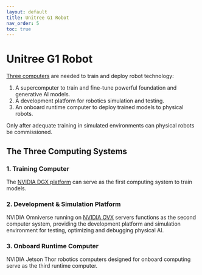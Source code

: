```yaml
---
layout: default
title: Unitree G1 Robot
nav_order: 5
toc: true
---
```


# Unitree G1 Robot

[Three computers](https://blogs.nvidia.com/blog/three-computers-robotics/) are needed to train and deploy robot technology:

1. A supercomputer to train and fine-tune powerful foundation and generative AI models.
2. A development platform for robotics simulation and testing.
3. An onboard runtime computer to deploy trained models to physical robots.

Only after adequate training in simulated environments can physical robots be commissioned.

## The Three Computing Systems

### 1. Training Computer
The [NVIDIA DGX platform](https://www.nvidia.com/en-us/data-center/dgx-platform/) can serve as the first computing system to train models.

### 2. Development & Simulation Platform
NVIDIA Omniverse running on [NVIDIA OVX](https://www.nvidia.com/en-us/data-center/products/ovx/) servers functions as the second computer system, providing the development platform and simulation environment for testing, optimizing and debugging physical AI.

### 3. Onboard Runtime Computer
NVIDIA Jetson Thor robotics computers designed for onboard computing serve as the third runtime computer.
